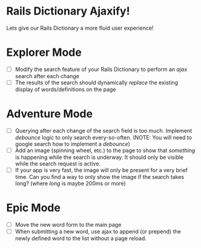 
# Rails Dictionary Ajaxify!

Lets give our Rails Dictionary a more fluid user experience!

# Explorer Mode

- [ ] Modify the search feature of your Rails Dictionary to perform an _ajax_ search after each change
- [ ] The results of the search should dynamically *replace* the existing display of words/definitions on the page

# Adventure Mode

- [ ] Querying after each change of the search field is too much. Implement *debounce* logic to only search every-so-often. (NOTE: You will need to google search how to implement a *debounce*)
- [ ] Add an image (spinning wheel, etc.) to the page to show that *something* is happening while the search is underway. It should only be visible while the search request is active.
- [ ] If your app is very fast, the image will only be present for a very brief time. Can you find a way to only show the image if the search takes long? (where _long_ is maybe 200ms or more)

# Epic Mode

- [ ] Move the new word form to the main page
- [ ] When submitting a new word, use ajax to append (or prepend) the newly defined word to the list without a page reload.
